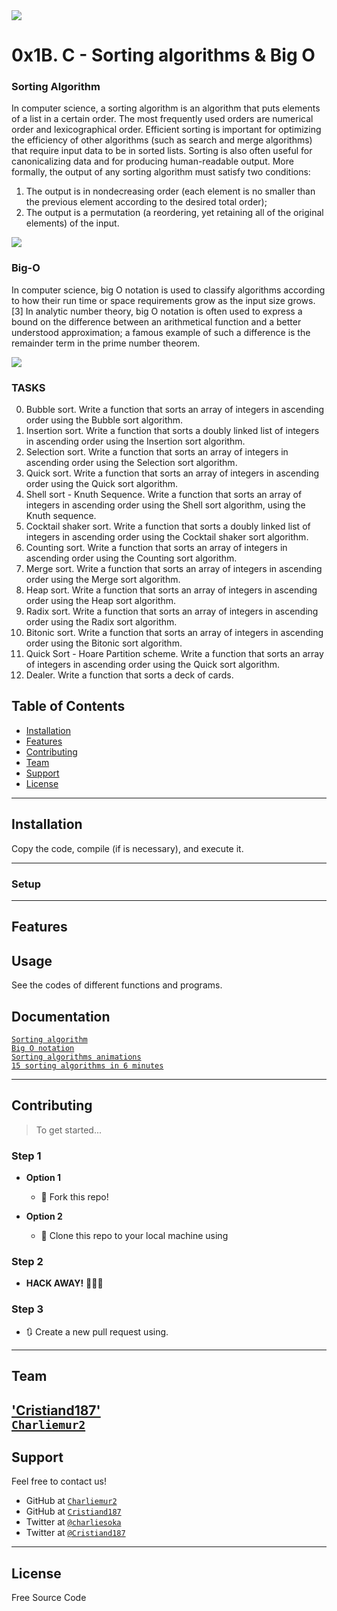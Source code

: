 <img src="https://media1.giphy.com/media/Ceq96LjQ9Wmpq/giphy.gif">

# 0x1B. C - Sorting algorithms & Big O

### Sorting Algorithm
In computer science, a sorting algorithm is an algorithm that puts elements of a list in a certain order. The most frequently used orders are numerical order and lexicographical order. Efficient sorting is important for optimizing the efficiency of other algorithms (such as search and merge algorithms) that require input data to be in sorted lists. Sorting is also often useful for canonicalizing data and for producing human-readable output. More formally, the output of any sorting algorithm must satisfy two conditions:

1. The output is in nondecreasing order (each element is no smaller than the previous element according to the desired total order);
2. The output is a permutation (a reordering, yet retaining all of the original elements) of the input.

<img src="https://upload.wikimedia.org/wikipedia/commons/thumb/7/79/Sorting_playing_cards_using_stable_sort.svg/400px-Sorting_playing_cards_using_stable_sort.svg.png">

### Big-O
In computer science, big O notation is used to classify algorithms according to how their run time or space requirements grow as the input size grows.[3] In analytic number theory, big O notation is often used to express a bound on the difference between an arithmetical function and a better understood approximation; a famous example of such a difference is the remainder term in the prime number theorem.

<img src="https://i.stack.imgur.com/WcBRI.png">

### TASKS
0. Bubble sort.
Write a function that sorts an array of integers in ascending order using the Bubble sort algorithm.
1. Insertion sort.
Write a function that sorts a doubly linked list of integers in ascending order using the Insertion sort algorithm.
2. Selection sort.
Write a function that sorts an array of integers in ascending order using the Selection sort algorithm.
3. Quick sort.
Write a function that sorts an array of integers in ascending order using the Quick sort algorithm.
4. Shell sort - Knuth Sequence.
Write a function that sorts an array of integers in ascending order using the Shell sort algorithm, using the Knuth sequence.
5. Cocktail shaker sort.
Write a function that sorts a doubly linked list of integers in ascending order using the Cocktail shaker sort algorithm.
6. Counting sort.
Write a function that sorts an array of integers in ascending order using the Counting sort algorithm.
7. Merge sort.
Write a function that sorts an array of integers in ascending order using the Merge sort algorithm.
8. Heap sort.
Write a function that sorts an array of integers in ascending order using the Heap sort algorithm.
9. Radix sort.
Write a function that sorts an array of integers in ascending order using the Radix sort algorithm.
10. Bitonic sort.
Write a function that sorts an array of integers in ascending order using the Bitonic sort algorithm.
11. Quick Sort - Hoare Partition scheme.
Write a function that sorts an array of integers in ascending order using the Quick sort algorithm.
12. Dealer.
Write a function that sorts a deck of cards.


## Table of Contents

- [Installation](#installation)
- [Features](#features)
- [Contributing](#contributing)
- [Team](#team)
- [Support](#support)
- [License](#license)


---


## Installation

Copy the code, compile (if is necessary), and execute it.

---

### Setup

---

## Features
## Usage

See the codes of different functions and programs.

## Documentation

<a href="https://intranet.hbtn.io/rltoken/tmzgO7xhCpNgPUxVhLKibw">`Sorting algorithm`</a><br>
<a href="https://intranet.hbtn.io/rltoken/XrLMaOhUMHfwsFEz15TVow">`Big O notation`</a><br>
<a href="https://intranet.hbtn.io/rltoken/kJ7rgWoqdLnxSnSEoAiFCQ">`Sorting algorithms animations`</a><br>
<a href="https://intranet.hbtn.io/rltoken/RdvoGNMTJ6Hq34aJ_HmCqA">`15 sorting algorithms in 6 minutes`</a><br>

---

## Contributing

> To get started...

### Step 1

- **Option 1**
    - 🍴 Fork this repo!

- **Option 2**
    - 👯 Clone this repo to your local machine using

### Step 2

- **HACK AWAY!** 🔨🔨🔨

### Step 3

- 🔃 Create a new pull request using.
---

## Team
<a href="https://github.com/Cristiand187">'Cristiand187'</a><br>
<a href="https://github.com/Charliemur2">`Charliemur2`</a>
---

## Support

Feel free to contact us!

- GitHub at <a href="https://github.com/Charliemur2">`Charliemur2`</a>
- GitHub at <a href="https://github.com/Cristiand187">`Cristiand187`</a>
- Twitter at <a href="https://twitter.com/charliesoka">`@charliesoka`</a>
- Twitter at <a href="https://twitter.com/Cristiand187">`@Cristiand187`</a>

---

## License

Free Source Code
